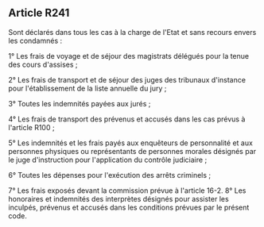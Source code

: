 Article R241
----
Sont déclarés dans tous les cas à la charge de l'Etat et sans recours envers les
condamnés :

1° Les frais de voyage et de séjour des magistrats délégués pour la tenue des
cours d'assises ;

2° Les frais de transport et de séjour des juges des tribunaux d'instance pour
l'établissement de la liste annuelle du jury ;

3° Toutes les indemnités payées aux jurés ;

4° Les frais de transport des prévenus et accusés dans les cas prévus à
l'article R100 ;

5° Les indemnités et les frais payés aux enquêteurs de personnalité et aux
personnes physiques ou représentants de personnes morales désignés par le juge
d'instruction pour l'application du contrôle judiciaire ;

6° Toutes les dépenses pour l'exécution des arrêts criminels ;

7° Les frais exposés devant la commission prévue à l'article 16-2. 8° Les
honoraires et indemnités des interprètes désignés pour assister les inculpés,
prévenus et accusés dans les conditions prévues par le présent code.
